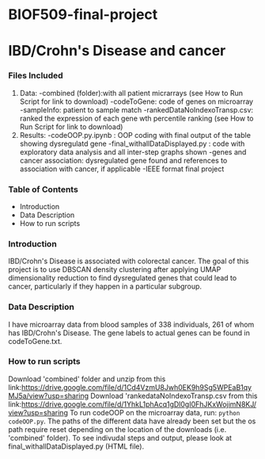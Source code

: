 # BIOF509-final-project
# IBD/Crohn's Disease and cancer

### Files Included
1. Data: 
  -combined (folder):with all patient micrarrays (see How to Run Script for link to download)
  -codeToGene: code of genes on microarray 
  -sampleInfo: patient to sample match
  -rankedDataNoIndexoTransp.csv: ranked the expression of each gene wth percentile ranking (see How to Run Script for link to download)
2. Results:
  -codeOOP.py.ipynb : OOP coding with final output of the table showing dysregulatd gene
  -final_withallDataDisplayed.py : code with exploratory data analysis and all inter-step graphs shown
  -genes and cancer association: dysregulated gene found and references to association with cancer, if applicable
  -IEEE format final project

### Table of Contents
- Introduction 
- Data Description
- How to run scripts

### Introduction
IBD/Crohn's Disease is associated with colorectal cancer. The goal of this project is to use DBSCAN density clustering after applying UMAP
dimensionality reduction to find dysregulated genes that could lead to cancer, particularly if they happen in a particular subgroup.

### Data Description
I have microarray data from blood samples of 338 individuals, 261  of whom has IBD/Crohn's Disease. The gene labels to actual genes can be found in codeToGene.txt.

### How to run scripts
Download 'combined' folder and unzip from this link:https://drive.google.com/file/d/1Cd4VzmU8Jwh0EK9h9Sg5WPEaB1qyMJ5a/view?usp=sharing
Download 'rankedataNoIndexoTransp.csv from this link:https://drive.google.com/file/d/1YhkL1phAcq1gDl0gI0FhJKxWojimN8KJ/view?usp=sharing
To run codeOOP on the microarray data, run: `python codeOOP.py`. The paths of the different data have already been set but the os path require reset depending on the location of the downloads (i.e. 'combined' folder).
To see indivudal steps and output, please look at final_withallDataDisplayed.py (HTML file).
